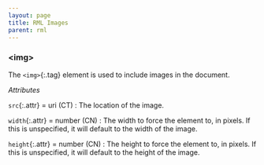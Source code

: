 ```yaml
---
layout: page
title: RML Images
parent: rml
---
```


### \<img\>

The `<img>`{:.tag} element is used to include images in the document.

_Attributes_

`src`{:.attr} = uri (CT)
: The location of the image.

`width`{:.attr} = number (CN)
: The width to force the element to, in pixels. If this is unspecified, it will default to the width of the image.

`height`{:.attr} = number (CN)
: The height to force the element to, in pixels. If this is unspecified, it will default to the height of the image.
